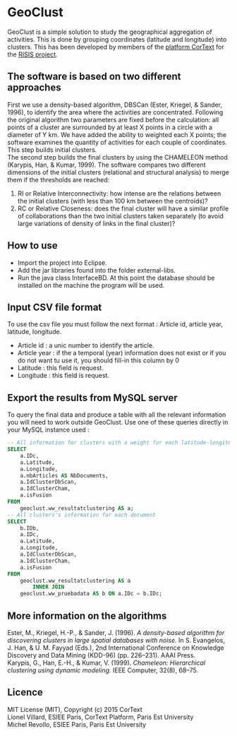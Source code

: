 # GeoClust
GeoClust is a simple solution to study the geographical aggregation of activities. This is done by grouping coordinates (latitude and longitude) into clusters. This has been developed by members of the [platform CorText](http://www.cortext.net/) for the [RISIS project](http://risis.eu/).

##  The software is based on two different approaches
First we use a density-based algorithm, DBSCan (Ester, Kriegel, & Sander, 1996), to identify the area where the activities are concentrated. Following the original algorithm two parameters are fixed before the calculation: all points of a cluster are surrounded by at least X points in a circle with a diameter of Y km. We have added the ability to weighted each X points; the software examines the quantity of activities for each couple of coordinates. This step builds initial clusters.  
The second step builds the final clusters by using the CHAMELEON method (Karypis, Han, & Kumar, 1999). The software compares two different dimensions of the initial clusters (relational and structural analysis) to merge them if the thresholds are reached:

1. RI or Relative Interconnectivity: how intense are the relations between the initial clusters (with less than 100 km between the centroids)? 
2.	RC or Relative Closeness: does the final cluster will have a similar profile of collaborations than the two initial clusters taken separately (to avoid large variations of density of links in the final cluster)? 

##  How to use
* Import the project into Eclipse.
* Add the jar libraries found into the folder external-libs.
* Run the java class InterfaceBD. At this point the database should be installed on the machine the program will be used.

##  Input CSV file format
To use the csv file you must follow the next format : Article id, article year, latitude, longitude.
* Article id : a unic number to identify the article.
* Article year : if the a temporal (year) information does not exist or if you do not want tu use it, you should fill-in this column by 0
* Latitude : this field is request.
* Longitude : this field is request.

##  Export the results from MySQL server
To query the final data and produce a table with all the relevant information you will need to work outside GeoClust. Use one of these queries directly in your MySQL instance used : 
```sql
-- All information for clusters with a weight for each latitude-longitude couples
SELECT 
    a.IDc,
    a.Latitude,
    a.Longitude,
    a.nbArticles AS NbDocuments,
    a.IdClusterDbScan,
    a.IdClusterCham,
    a.isFusion
FROM
    geoclust.ww_resultatclustering AS a;
-- All clusters's information for each document
SELECT 
    b.IDb,
    a.IDc,
    a.Latitude,
    a.Longitude,
    a.IdClusterDbScan,
    a.IdClusterCham,
    a.isFusion
FROM
    geoclust.ww_resultatclustering AS a
        INNER JOIN
    geoclust.ww_pruebadata AS b ON a.IDc = b.IDc;
```

##  More information on the algorithms
Ester, M., Kriegel, H.-P., & Sander, J. (1996). *A density-based algorithm for discovering clusters in large spatial databases with noise.* In S. Evangelos, J. Han, & U. M. Fayyad (Eds.), 2nd International Conference on Knowledge Discovery and Data Mining (KDD-96) (pp. 226–231). AAAI Press.  
Karypis, G., Han, E.-H., & Kumar, V. (1999). *Chameleon: Hierarchical clustering using dynamic modeling.* IEEE Computer, 32(8), 68–75.

##  Licence
MIT License (MIT), Copyright (c) 2015 CorText  
Lionel Villard, ESIEE Paris, CorText Platform, Paris Est University  
Michel Revollo, ESIEE Paris, Paris Est University
